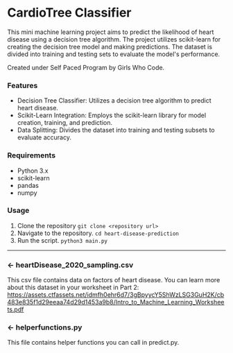 # CardioTree Classifier


This mini machine learning project aims to predict the likelihood of heart disease using a decision tree algorithm. The project utilizes scikit-learn for creating the decision tree model and making predictions. The dataset is divided into training and testing sets to evaluate the model's performance.

Created under Self Paced Program by Girls Who Code.


### Features
- Decision Tree Classifier: Utilizes a decision tree algorithm to predict heart disease.
- Scikit-Learn Integration: Employs the scikit-learn library for model creation, training, and prediction.
- Data Splitting: Divides the dataset into training and testing subsets to evaluate accuracy.


### Requirements
- Python 3.x
- scikit-learn
- pandas
- numpy

###  Usage
1. Clone the repository
```git clone <repository url>```
2. Navigate to the repository.
```cd heart-disease-prediction```
3. Run the script.
```python3 main.py```


---

### ← heartDisease_2020_sampling.csv
This csv file contains data on factors of heart disease. You can learn more about this dataset in your worksheet in Part 2: https://assets.ctfassets.net/idmfh0ehr6d7/3gBpyycY5ShWzLSG3GuH2K/cb483e835f1d29eeaa74d29d1453a9b8/Intro_to_Machine_Learning_Worksheets.pdf

### ← helperfunctions.py
This file contains helper functions you can call in predict.py.
